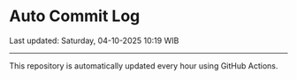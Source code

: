 # Auto Commit Log

Last updated: Saturday, 04-10-2025 10:19 WIB

---

This repository is automatically updated every hour using GitHub Actions.

